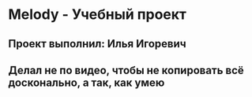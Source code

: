 # Melody - Учебный проект 
## Проект выполнил: Илья Игоревич

## Делал не по видео, чтобы не копировать всё досконально, а так, как умею
